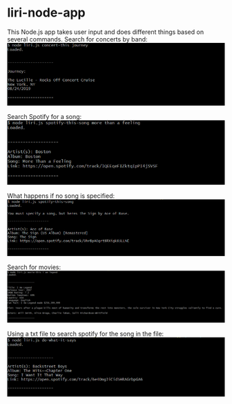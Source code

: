 # liri-node-app
This Node.js app takes user input and does different things based on several commands.
Search for concerts by band: 
![alt text](images/concert-this.PNG)


Search Spotify for a song:
![alt text](images/spotify-this-song.PNG)


What happens if no song is specified:
![alt text](images/spotify-this-song-no-param.PNG)


Search for movies:
![alt text](images/movie-this.PNG)


Using a txt file to search spotify for the song in the file:
![alt text](images/do-what-it-says.PNG)

